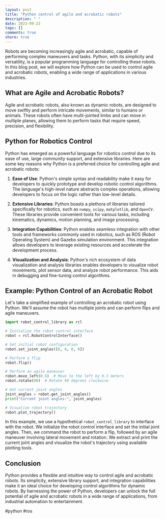 ```yaml
---
layout: post
title: "Python control of agile and acrobatic robots"
description: " "
date: 2023-09-23
tags: []
comments: true
share: true
---
```


Robots are becoming increasingly agile and acrobatic, capable of performing complex maneuvers and tasks. Python, with its simplicity and versatility, is a popular programming language for controlling these robots. In this blog post, we will explore how Python can be used to control agile and acrobatic robots, enabling a wide range of applications in various industries.

## What are Agile and Acrobatic Robots?

Agile and acrobatic robots, also known as dynamic robots, are designed to move swiftly and perform intricate movements, similar to humans or animals. These robots often have multi-jointed limbs and can move in multiple planes, allowing them to perform tasks that require speed, precision, and flexibility.

## Python for Robotics Control

Python has emerged as a powerful language for robotics control due to its ease of use, large community support, and extensive libraries. Here are some key reasons why Python is a preferred choice for controlling agile and acrobatic robots:

1. **Ease of Use**: Python's simple syntax and readability make it easy for developers to quickly prototype and develop robotic control algorithms. The language's high-level nature abstracts complex operations, allowing developers to focus on the logic rather than low-level details.

2. **Extensive Libraries**: Python boasts a plethora of libraries tailored specifically for robotics, such as `numpy`, `scipy`, `matplotlib`, and `OpenCV`. These libraries provide convenient tools for various tasks, including kinematics, dynamics, motion planning, and image processing.

3. **Integration Capabilities**: Python enables seamless integration with other tools and frameworks commonly used in robotics, such as ROS (Robot Operating System) and Gazebo simulation environment. This integration allows developers to leverage existing resources and accelerate the development process.

4. **Visualization and Analysis**: Python's rich ecosystem of data visualization and analysis libraries enables developers to visualize robot movements, plot sensor data, and analyze robot performance. This aids in debugging and fine-tuning control algorithms.

## Example: Python Control of an Acrobatic Robot

Let's take a simplified example of controlling an acrobatic robot using Python. We'll assume the robot has multiple joints and can perform flips and agile maneuvers. 

```python
import robot_control_library as rcl

# Initialize the robot control interface
robot = rcl.RobotControlInterface()

# Set initial robot configuration
robot.set_joint_angles([0, 0, 0, 0])

# Perform a flip
robot.flip()

# Perform an agile maneuver
robot.move_left(0.5)  # Move to the left by 0.5 meters
robot.rotate(90)  # Rotate 90 degrees clockwise

# Get current joint angles
joint_angles = robot.get_joint_angles()
print("Current joint angles:", joint_angles)

# Visualize robot trajectory
robot.plot_trajectory()
```

In this example, we use a hypothetical `robot_control_library` to interface with the robot. We initialize the robot control interface and set the initial joint angles. Then, we command the robot to perform a flip, followed by an agile maneuver involving lateral movement and rotation. We extract and print the current joint angles and visualize the robot's trajectory using available plotting tools.

## Conclusion

Python provides a flexible and intuitive way to control agile and acrobatic robots. Its simplicity, extensive library support, and integration capabilities make it an ideal choice for developing control algorithms for dynamic robots. By harnessing the power of Python, developers can unlock the full potential of agile and acrobatic robots in a wide range of applications, from industrial automation to entertainment.

#python #ros